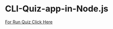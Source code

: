 # CLI-Quiz-app-in-Node.js

[For Run Quiz Click Here](https://replit.com/@Satishkanzariya/QuizApp#index.js)
